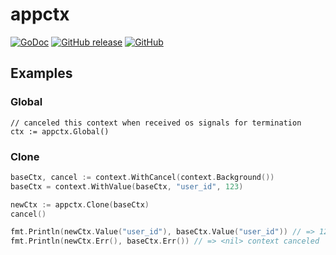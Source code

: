 # appctx
[![GoDoc](https://godoc.org/github.com/srvc/appctx?status.svg)](https://godoc.org/github.com/srvc/appctx)
[![GitHub release](https://img.shields.io/github/release/srvc/appctx.svg)](https://github.com/srvc/appctx/releases/latest)
[![GitHub](https://img.shields.io/github/license/srvc/appctx.svg)](./LICENSE)

## Examples
### Global

```
// canceled this context when received os signals for termination
ctx := appctx.Global()
```

### Clone

```go
baseCtx, cancel := context.WithCancel(context.Background())
baseCtx = context.WithValue(baseCtx, "user_id", 123)

newCtx := appctx.Clone(baseCtx)
cancel()

fmt.Println(newCtx.Value("user_id"), baseCtx.Value("user_id")) // => 123 123
fmt.Println(newCtx.Err(), baseCtx.Err()) // => <nil> context canceled
```
